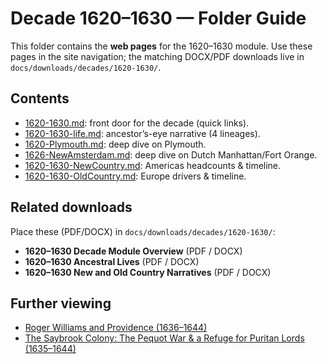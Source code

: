 # Decade 1620–1630 — Folder Guide

This folder contains the **web pages** for the 1620–1630 module. Use these pages in the site navigation; the matching DOCX/PDF downloads live in `docs/downloads/decades/1620-1630/`.

## Contents
- [1620-1630.md](1620-1630.md): front door for the decade (quick links).  
- [1620-1630-life.md](1620-1630-life.md): ancestor’s-eye narrative (4 lineages).  
- [1620-Plymouth.md](1620-Plymouth.md): deep dive on Plymouth.  
- [1626-NewAmsterdam.md](1626-NewAmsterdam.md): deep dive on Dutch Manhattan/Fort Orange.  
- [1620-1630-NewCountry.md](1620-1630-NewCountry.md): Americas headcounts & timeline.  
- [1620-1630-OldCountry.md](1620-1630-OldCountry.md): Europe drivers & timeline.

## Related downloads
Place these (PDF/DOCX) in `docs/downloads/decades/1620-1630/`:
- **1620–1630 Decade Module Overview** (PDF / DOCX)  
- **1620–1630 Ancestral Lives** (PDF / DOCX)  
- **1620–1630 New and Old Country Narratives** (PDF / DOCX)

## Further viewing
- [Roger Williams and Providence (1636–1644)](https://www.youtube.com/watch?v=fDRJTnQKFzU)
- [The Saybrook Colony: The Pequot War & a Refuge for Puritan Lords (1635–1644)](https://www.youtube.com/watch?v=9l0PlNGDFZM)
